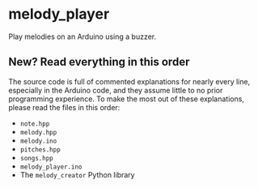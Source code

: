 # melody_player

Play melodies on an Arduino using a buzzer.

## New? Read everything in this order

The source code is full of commented explanations for nearly every line, especially in the Arduino code, and they assume little to no prior programming experience. To make the most out of these explanations, please read the files in this order:

* `note.hpp`
* `melody.hpp`
* `melody.ino`
* `pitches.hpp`
* `songs.hpp`
* `melody_player.ino`
* The `melody_creator` Python library

